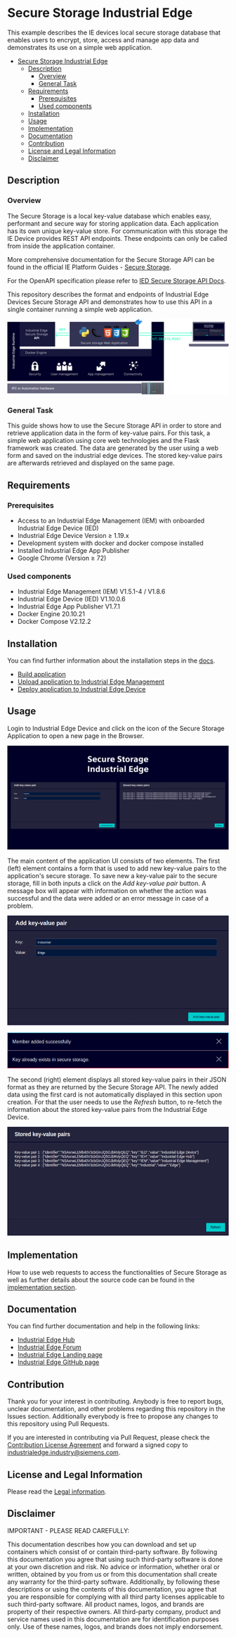 # Secure Storage Industrial Edge

This example describes the IE devices local secure storage database that enables users to encrypt, store, access and manage app data and demonstrates its use on a simple web application.

- [Secure Storage Industrial Edge](#secure-storage-industrial-edge)
  - [Description](#description)
    - [Overview](#overview)
    - [General Task](#general-task)
  - [Requirements](#requirements)
    - [Prerequisites](#prerequisites)
    - [Used components](#used-components)
  - [Installation](#installation)
  - [Usage](#usage)
  - [Implementation](#implementation)
  - [Documentation](#documentation)
  - [Contribution](#contribution)
  - [License and Legal Information](#license-and-legal-information)
  - [Disclaimer](#disclaimer)

## Description

### Overview

The Secure Storage is a local key-value database which enables easy, performant and secure way for storing application data. Each application has its own unique key-value store. For communication with this storage the IE Device provides REST API endpoints. These endpoints can only be called from inside the application container.

More comprehensive documentation for the Secure Storage API can be found in the official IE Platform Guides - [Secure Storage](https://docs.eu1.edge.siemens.cloud/apis_and_references/apis/api-how-tos/secure-storage.html).

For the OpenAPI specification please refer to [IED Secure Storage API Docs](https://docs.eu1.edge.siemens.cloud/apis_and_references/apis/ied/secure-storage-api-2.0.0.html).

This repository describes the format and endpoints of Industrial Edge Devices Secure Storage API and demonstrates how to use this API in a single container running a simple web application.

![task](./docs/graphics/secure-storage-app-overview.png)

### General Task

This guide shows how to use the Secure Storage API in order to store and retrieve application data in the form of key-value pairs. For this task, a simple web application using core web technologies and the Flask framework was created. The data are generated by the user using a web form and saved on the industrial edge devices. The stored key-value pairs are afterwards retrieved and displayed on the same page.

## Requirements

### Prerequisites

- Access to an Industrial Edge Management (IEM) with onboarded Industrial Edge Device (IED)
- Industrial Edge Device Version &geq; 1.19.x
- Development system with docker and docker compose installed
- Installed Industrial Edge App Publisher
- Google Chrome (Version &geq; 72)

### Used components

- Industrial Edge Management (IEM) V1.5.1-4 / V1.8.6
- Industrial Edge Device (IED) V1.10.0.6
- Industrial Edge App Publisher V1.7.1
- Docker Engine 20.10.21
- Docker Compose V2.12.2

## Installation

You can find further information about the installation steps in the [docs](./docs).

- [Build application](docs/Installation.md#build-application)
- [Upload application to Industrial Edge Management](docs/Installation.md#upload-secure-storage-app-to-the-industrial-edge-managment)
- [Deploy application to Industrial Edge Device](docs/Installation.md#deploying-of-app)

## Usage

Login to Industrial Edge Device and click on the icon of the Secure Storage Application to open a new page in the Browser.

![Secure Storage App Landing Page](docs/graphics/secure-storage-app-page.png)

The main content of the application UI consists of two elements. The first (left) element contains a form that is used to add new key-value pairs to the application's secure storage. To save new a key-value pair to the secure storage, fill in both inputs a click on the _Add key-value pair_ button. A message box will appear with information on whether the action was successful and the data were added or an error message in case of a problem.

![Secure Storage App First Element](docs/graphics/secure-storage-app-card-1.png)

![Secure Storage App Message Box Examples](docs/graphics/secure-storage-app-messagebox-example.png)

The second (right) element displays all stored key-value pairs in their JSON format as they are returned by the Secure Storage API. The newly added data using the first card is not automatically displayed in this section upon creation. For that the user needs to use the _Refresh_ button, to re-fetch the information about the stored key-value pairs from the Industrial Edge Device.

![Secure Storage App Second Element](docs/graphics/secure-storage-app-card-2.png)

## Implementation

How to use web requests to access the functionalities of Secure Storage as well as further details about the source code can be found in the [implementation section](./docs/Implementation.md).

## Documentation

You can find further documentation and help in the following links:

- [Industrial Edge Hub](https://iehub.eu1.edge.siemens.cloud/#/documentation)
- [Industrial Edge Forum](https://www.siemens.com/industrial-edge-forum)
- [Industrial Edge Landing page](https://new.siemens.com/global/en/products/automation/topic-areas/industrial-edge/simatic-edge.html)
- [Industrial Edge GitHub page](https://github.com/industrial-edge)

## Contribution

Thank you for your interest in contributing. Anybody is free to report bugs, unclear documentation, and other problems regarding this repository in the Issues section.
Additionally everybody is free to propose any changes to this repository using Pull Requests.

If you are interested in contributing via Pull Request, please check the [Contribution License Agreement](Siemens_CLA_1.1.pdf) and forward a signed copy to [industrialedge.industry@siemens.com](mailto:industrialedge.industry@siemens.com?subject=CLA%20Agreement%20Industrial-Edge).

## License and Legal Information

Please read the [Legal information](LICENSE.txt).

## Disclaimer

IMPORTANT - PLEASE READ CAREFULLY:

This documentation describes how you can download and set up containers which consist of or contain third-party software. By following this documentation you agree that using such third-party software is done at your own discretion and risk. No advice or information, whether oral or written, obtained by you from us or from this documentation shall create any warranty for the third-party software. Additionally, by following these descriptions or using the contents of this documentation, you agree that you are responsible for complying with all third party licenses applicable to such third-party software. All product names, logos, and brands are property of their respective owners. All third-party company, product and service names used in this documentation are for identification purposes only. Use of these names, logos, and brands does not imply endorsement.